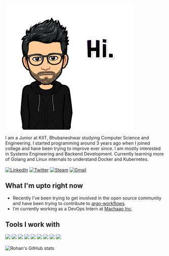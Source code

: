 ![](./bitmoji.png)

I am a Junior at KIIT, Bhubaneshwar studying Computer Science and Engineering. I started programming around 3 years ago when I joined college and have been trying to improve ever since. I am mostly interested in Systems Engineering and Backend Development. Currently learning more of Golang and Linux internals to understand Docker and Kubernetes.
<br>
<br>
[![LinkedIn](https://img.shields.io/badge/LinkedIn-0077B5?style=for-the-badge&logo=linkedin&logoColor=white)](https://linkedin.com/in/rohankmr414)
[![Twitter](https://img.shields.io/badge/Twitter-1DA1F2?style=for-the-badge&logo=twitter&logoColor=white)](https://twitter.com/rohankmr414)
[![Steam](https://img.shields.io/badge/Steam-000000?style=for-the-badge&logo=steam&logoColor=white)](https://steamcommunity.com/id/po1ntdexter/)
[![Gmail](https://img.shields.io/badge/Gmail-D14836?style=for-the-badge&logo=gmail&logoColor=white)](mailto:rohankmr414@gmail.com)

## What I'm upto right now
* Recently I’ve been trying to get involved in the open source community and have been trying to contribute to [argo-workflows](https://github.com/argoproj/argo-workflows).
* I’m currently working as a DevOps Intern at [Machaao Inc](https://machaao.com/).

## Tools I work with
<img src="https://img.icons8.com/color/50/000000/golang.png"/> <img src="https://img.icons8.com/color/48/000000/python--v1.png"/> <img src="https://img.icons8.com/color/48/000000/javascript--v1.png"/> <img src="https://img.icons8.com/external-tal-revivo-color-tal-revivo/48/000000/external-react-a-javascript-library-for-building-user-interfaces-logo-color-tal-revivo.png"/> <img src="https://img.icons8.com/small/48/000000/nodejs.png"/> <img src="https://img.icons8.com/fluency/48/000000/docker.png"/> <img src="https://img.icons8.com/color/48/000000/kubernetes.png"/> <img src="https://img.icons8.com/color/50/000000/git.png"/> <img src="https://img.icons8.com/color/48/000000/linux--v1.png"/>
<br>
<br>
![Rohan's GitHub stats](https://github-readme-stats.vercel.app/api?username=rohankmr414&count_private=true)
